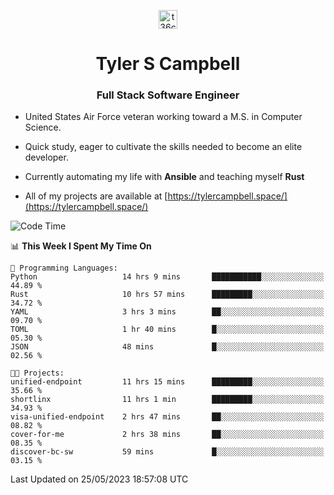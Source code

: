 <p align="center">
<a href="https://www.linkedin.com/in/t36campbell" target="blank"><img align="center" src="https://ik.imagekit.io/t36campbell/Portfolio/linkedin.png.original_m8bbGgPh6.png" alt="t36campbell" height="30" width="30" /></a>
</p>
<h1 align="center">Tyler S Campbell</h1>
<h3 align="center">Full Stack Software Engineer</h3>

* United States Air Force veteran working toward a M.S. in Computer Science.

* Quick study, eager to cultivate the skills needed to become an elite developer.

* Currently automating my life with **Ansible** and teaching myself **Rust**

* All of my projects are available at [https://tylercampbell.space/](https://tylercampbell.space/)

<!--START_SECTION:waka-->
![Code Time](http://img.shields.io/badge/Code%20Time-2%2C526%20hrs%2034%20mins-blue)

📊 **This Week I Spent My Time On** 

```text
💬 Programming Languages: 
Python                   14 hrs 9 mins       ███████████░░░░░░░░░░░░░░   44.89 % 
Rust                     10 hrs 57 mins      █████████░░░░░░░░░░░░░░░░   34.72 % 
YAML                     3 hrs 3 mins        ██░░░░░░░░░░░░░░░░░░░░░░░   09.70 % 
TOML                     1 hr 40 mins        █░░░░░░░░░░░░░░░░░░░░░░░░   05.30 % 
JSON                     48 mins             █░░░░░░░░░░░░░░░░░░░░░░░░   02.56 % 

🐱‍💻 Projects: 
unified-endpoint         11 hrs 15 mins      █████████░░░░░░░░░░░░░░░░   35.66 % 
shortlinx                11 hrs 1 min        █████████░░░░░░░░░░░░░░░░   34.93 % 
visa-unified-endpoint    2 hrs 47 mins       ██░░░░░░░░░░░░░░░░░░░░░░░   08.82 % 
cover-for-me             2 hrs 38 mins       ██░░░░░░░░░░░░░░░░░░░░░░░   08.35 % 
discover-bc-sw           59 mins             █░░░░░░░░░░░░░░░░░░░░░░░░   03.15 % 
```


 Last Updated on 25/05/2023 18:57:08 UTC
<!--END_SECTION:waka-->
